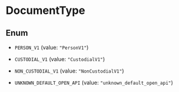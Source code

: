 

# DocumentType

## Enum


* `PERSON_V1` (value: `"PersonV1"`)

* `CUSTODIAL_V1` (value: `"CustodialV1"`)

* `NON_CUSTODIAL_V1` (value: `"NonCustodialV1"`)

* `UNKNOWN_DEFAULT_OPEN_API` (value: `"unknown_default_open_api"`)



